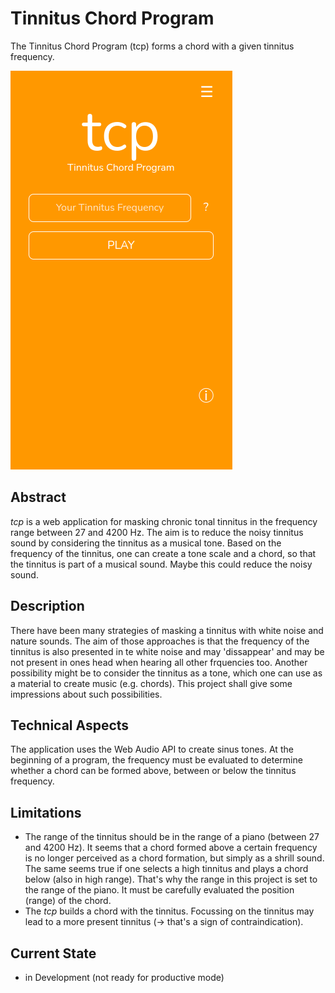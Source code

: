 # Tinnitus Chord Program
The Tinnitus Chord Program (tcp) forms a chord with a given tinnitus frequency.

![tcp-demo](./tcp-demo.png)

## Abstract
*tcp* is a web application for masking chronic tonal tinnitus in the frequency range between 27 and 4200 Hz. The aim is to reduce the noisy tinnitus sound by considering the tinnitus as a musical tone. Based on the frequency of the tinnitus, one can create a tone scale and a chord, so that the tinnitus is part of a musical sound. Maybe this could reduce the noisy sound.

## Description
There have been many strategies of masking a tinnitus with white noise and nature sounds. The aim of those approaches is that the frequency of the tinnitus is also presented in te white noise and may 'dissappear' and may be not present in ones head when hearing all other frquencies too.
Another possibility might be to consider the tinnitus as a tone, which one can use as a material to create music (e.g. chords). This project shall give some impressions about such possibilities.

## Technical Aspects
The application uses the Web Audio API to create sinus tones.
At the beginning of a program, the frequency must be evaluated to determine whether a chord can be formed above, between or below the tinnitus frequency.

## Limitations
* The range of the tinnitus should be in the range of a piano (between 27 and 4200 Hz). It seems that a chord formed above a certain frequency is no longer perceived as a chord formation, but simply as a shrill sound. The same seems true if one selects a high tinnitus and plays a chord below (also in high range). That's why the range in this project is set to the range of the piano. It must be carefully evaluated the position (range) of the chord.
* The *tcp* builds a chord with the tinnitus. Focussing on the tinnitus may lead to a more present tinnitus (-> that's a sign of contraindication).

## Current State
* in Development (not ready for productive mode)
